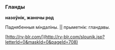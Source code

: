 ### Гланды
**назоўнік, жаночы род**

Паднябенныя міндаліны. || прыметнік: гландавы.

<a rel="author">[http://rv-blr.com/](http://rv-blr.com/slounik.jsp?letterId=0&maskId=0&pageId=708)</a>
